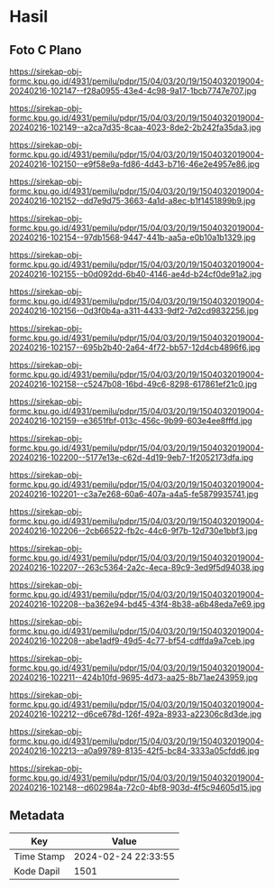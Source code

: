 # Hasil

## Foto C Plano

https://sirekap-obj-formc.kpu.go.id/4931/pemilu/pdpr/15/04/03/20/19/1504032019004-20240216-102147--f28a0955-43e4-4c98-9a17-1bcb7747e707.jpg

https://sirekap-obj-formc.kpu.go.id/4931/pemilu/pdpr/15/04/03/20/19/1504032019004-20240216-102149--a2ca7d35-8caa-4023-8de2-2b242fa35da3.jpg

https://sirekap-obj-formc.kpu.go.id/4931/pemilu/pdpr/15/04/03/20/19/1504032019004-20240216-102150--e9f58e9a-fd86-4d43-b716-46e2e4957e86.jpg

https://sirekap-obj-formc.kpu.go.id/4931/pemilu/pdpr/15/04/03/20/19/1504032019004-20240216-102152--dd7e9d75-3663-4a1d-a8ec-b1f1451899b9.jpg

https://sirekap-obj-formc.kpu.go.id/4931/pemilu/pdpr/15/04/03/20/19/1504032019004-20240216-102154--97db1568-9447-441b-aa5a-e0b10a1b1329.jpg

https://sirekap-obj-formc.kpu.go.id/4931/pemilu/pdpr/15/04/03/20/19/1504032019004-20240216-102155--b0d092dd-6b40-4146-ae4d-b24cf0de91a2.jpg

https://sirekap-obj-formc.kpu.go.id/4931/pemilu/pdpr/15/04/03/20/19/1504032019004-20240216-102156--0d3f0b4a-a311-4433-9df2-7d2cd9832256.jpg

https://sirekap-obj-formc.kpu.go.id/4931/pemilu/pdpr/15/04/03/20/19/1504032019004-20240216-102157--695b2b40-2a64-4f72-bb57-12d4cb4896f6.jpg

https://sirekap-obj-formc.kpu.go.id/4931/pemilu/pdpr/15/04/03/20/19/1504032019004-20240216-102158--c5247b08-16bd-49c6-8298-617861ef21c0.jpg

https://sirekap-obj-formc.kpu.go.id/4931/pemilu/pdpr/15/04/03/20/19/1504032019004-20240216-102159--e3651fbf-013c-456c-9b99-603e4ee8fffd.jpg

https://sirekap-obj-formc.kpu.go.id/4931/pemilu/pdpr/15/04/03/20/19/1504032019004-20240216-102200--5177e13e-c62d-4d19-9eb7-1f2052173dfa.jpg

https://sirekap-obj-formc.kpu.go.id/4931/pemilu/pdpr/15/04/03/20/19/1504032019004-20240216-102201--c3a7e268-60a6-407a-a4a5-fe5879935741.jpg

https://sirekap-obj-formc.kpu.go.id/4931/pemilu/pdpr/15/04/03/20/19/1504032019004-20240216-102206--2cb66522-fb2c-44c6-9f7b-12d730e1bbf3.jpg

https://sirekap-obj-formc.kpu.go.id/4931/pemilu/pdpr/15/04/03/20/19/1504032019004-20240216-102207--263c5364-2a2c-4eca-89c9-3ed9f5d94038.jpg

https://sirekap-obj-formc.kpu.go.id/4931/pemilu/pdpr/15/04/03/20/19/1504032019004-20240216-102208--ba362e94-bd45-43f4-8b38-a6b48eda7e69.jpg

https://sirekap-obj-formc.kpu.go.id/4931/pemilu/pdpr/15/04/03/20/19/1504032019004-20240216-102208--abe1adf9-49d5-4c77-bf54-cdffda9a7ceb.jpg

https://sirekap-obj-formc.kpu.go.id/4931/pemilu/pdpr/15/04/03/20/19/1504032019004-20240216-102211--424b10fd-9695-4d73-aa25-8b71ae243959.jpg

https://sirekap-obj-formc.kpu.go.id/4931/pemilu/pdpr/15/04/03/20/19/1504032019004-20240216-102212--d6ce678d-126f-492a-8933-a22306c8d3de.jpg

https://sirekap-obj-formc.kpu.go.id/4931/pemilu/pdpr/15/04/03/20/19/1504032019004-20240216-102213--a0a99789-8135-42f5-bc84-3333a05cfdd6.jpg

https://sirekap-obj-formc.kpu.go.id/4931/pemilu/pdpr/15/04/03/20/19/1504032019004-20240216-102148--d602984a-72c0-4bf8-903d-4f5c94605d15.jpg


## Metadata

| Key        | Value               |
| ---------- | ------------------- |
| Time Stamp | 2024-02-24 22:33:55 |
| Kode Dapil | 1501                |



